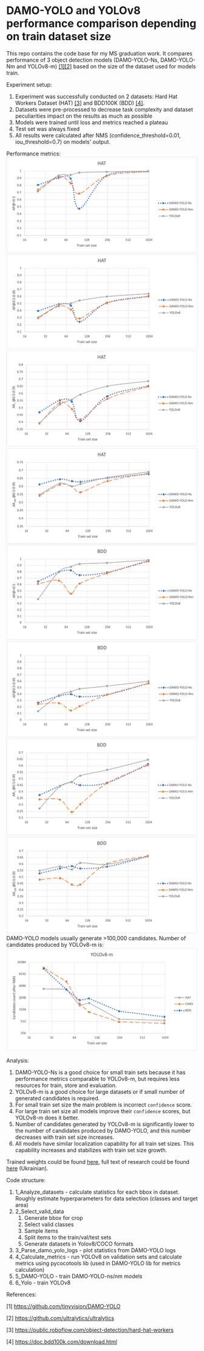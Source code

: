 # DAMO-YOLO and YOLOv8 performance comparison depending on train dataset size
This repo contains the code base for my MS graduation work.
It compares performance of 3 object detection models (DAMO-YOLO-Ns, DAMO-YOLO-Nm and YOLOv8-m) [[1]](#1)[[2]](#2) 
based on the size of the dataset used for models train.

Experiment setup:
1. Experiment was successfully conducted on 2 datasets: Hard Hat Workers Dataset (HAT) [[3]](#3) 
and BDD100K (BDD) [[4]](#4).
2. Datasets were pre-processed to decrease task complexity and dataset peculiarities impact on the results
as much as possible
3. Models were trained until loss and metrics reached a plateau
4. Test set was always fixed
5. All results were calculated after NMS (confidence_threshold=0.01, iou_threshold=0.7) on models' output.

Performance metrics:
<img src='./images/hat_ap_50.png'>
<img src='./images/hat_ap_50-95.png'>
<img src='./images/hat_ar1_50-95.png'>
<img src='./images/hat_ar100_50-95.png'>
<img src='./images/bdd_ap_50.png'>
<img src='./images/bdd_ap_50-95.png'>
<img src='./images/bdd_ar1_50-95.png'>
<img src='./images/bdd_ar100_50-95.png'>
DAMO-YOLO models usually generate >100,000 candidates.
Number of candidates produced by YOLOv8-m is:
<img src='./images/yolov8-m_candidates.png'>

Analysis:
1. DAMO-YOLO-Ns is a good choice for small train sets because it has
   performance metrics comparable to YOLOv8-m, but requires less resources for train, store and evaluation.
2. YOLOv8-m is a good choice for large datasets or if small number of generated candidates is required.
3. For small train set size the main problem is incorrect `confidence` score.
4. For large train set size all models improve their `confidence` scores,
   but YOLOv8-m does it better.
5. Number of candidates generated by YOLOv8-m is significantly lower 
to the number of candidates produced by DAMO-YOLO, 
and this number decreases with train set size increases.
6. All models have similar localization capability for all train set sizes.
    This capability increases and stabilizes with train set size growth.

Trained weights could be found <a href='https://drive.google.com/file/d/1uiXQRvtUx_bLeS5oLyHaG6FA82E5RUuD/view?usp=sharing'>here</a>, 
full text of research could be found <a href='https://drive.google.com/file/d/1kgWetNBR6Jpmgtvk6T27keDmlbZ1-vLw/view?usp=sharing'>here</a> (Ukrainian).

Code structure:
1. 1_Analyze_datasets - calculate statistics for each bbox in dataset. 
Roughly estimate hyperparameters for data selection (classes and target area)
2. 2_Select_valid_data
   1. Generate bbox for crop
   2. Select valid classes
   3. Sample items
   4. Split items to the train/val/test sets
   5. Generate datasets in Yolov8/COCO formats
3. 3_Parse_damo_yolo_logs - plot statistics from DAMO-YOLO logs
4. 4_Calculate_metrics - run YOLOv8 on validation sets 
and calculate metrics using pycocotools lib (used in DAMO-YOLO lib for metrics calculation)
5. 5_DAMO-YOLO - train DAMO-YOLO-ns/nm models
6. 6_Yolo - train YOLOv8


References:

<a id="1">[1]</a> https://github.com/tinyvision/DAMO-YOLO

<a id="2">[2]</a>  https://github.com/ultralytics/ultralytics

<a id="3">[3]</a>  https://public.roboflow.com/object-detection/hard-hat-workers

<a id="4">[4]</a>  https://doc.bdd100k.com/download.html
